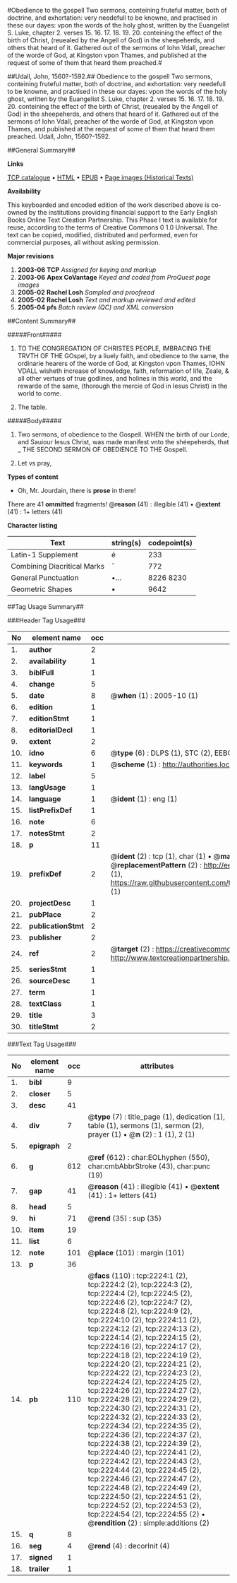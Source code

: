 #Obedience to the gospell Two sermons, conteining fruteful matter, both of doctrine, and exhortation: very needefull to be knowne, and practised in these our dayes: vpon the words of the holy ghost, written by the Euangelist S. Luke, chapter 2. verses 15. 16. 17. 18. 19. 20. conteining the effect of the birth of Christ, (reuealed by the Angell of God) in the sheepeherds, and others that heard of it. Gathered out of the sermons of Iohn Vdall, preacher of the worde of God, at Kingston vpon Thames, and published at the request of some of them that heard them preached.#

##Udall, John, 1560?-1592.##
Obedience to the gospell Two sermons, conteining fruteful matter, both of doctrine, and exhortation: very needefull to be knowne, and practised in these our dayes: vpon the words of the holy ghost, written by the Euangelist S. Luke, chapter 2. verses 15. 16. 17. 18. 19. 20. conteining the effect of the birth of Christ, (reuealed by the Angell of God) in the sheepeherds, and others that heard of it. Gathered out of the sermons of Iohn Vdall, preacher of the worde of God, at Kingston vpon Thames, and published at the request of some of them that heard them preached.
Udall, John, 1560?-1592.

##General Summary##

**Links**

[TCP catalogue](http://www.ota.ox.ac.uk/tcp/)  • 
[HTML](http://tei.it.ox.ac.uk/tcp/Texts-HTML/free/A14/A14187.html)  • 
[EPUB](http://tei.it.ox.ac.uk/tcp/Texts-EPUB/free/A14/A14187.epub) • 
[Page images (Historical Texts)](https://data.historicaltexts.jisc.ac.uk/view?pubId=eebo-99837877e&pageId=eebo-99837877e-2224-1)

**Availability**

This keyboarded and encoded edition of the
	       work described above is co-owned by the institutions
	       providing financial support to the Early English Books
	       Online Text Creation Partnership. This Phase I text is
	       available for reuse, according to the terms of Creative
	       Commons 0 1.0 Universal. The text can be copied,
	       modified, distributed and performed, even for
	       commercial purposes, all without asking permission.

**Major revisions**

1. __2003-06__ __TCP__ *Assigned for keying and markup*
1. __2003-06__ __Apex CoVantage__ *Keyed and coded from ProQuest page images*
1. __2005-02__ __Rachel Losh__ *Sampled and proofread*
1. __2005-02__ __Rachel Losh__ *Text and markup reviewed and edited*
1. __2005-04__ __pfs__ *Batch review (QC) and XML conversion*

##Content Summary##

#####Front#####

1. TO THE CONGREGATION OF CHRISTES PEOPLE, IMBRACING THE TRVTH OF THE GOspel, by a liuely faith, and obedience to the same, the ordinarie hearers of the worde of God, at Kingston vpon Thames, IOHN VDALL wisheth increase of knowledge, faith, reformation of life, Zeale, & all other vertues of true godlines, and holines in this world, and the rewarde of the same, (thorough the mercie of God in Iesus Christ) in the world to come.

1. The table.

#####Body#####

1. Two sermons, of obedience to the Gospell.
WHEN the birth of our Lorde, and Sauiour Iesus Christ, was made manifest vnto the shéepeherds, that 
    _ THE SECOND SERMON OF OBEDIENCE TO THE Gospell.

1. Let vs pray,

**Types of content**

  * Oh, Mr. Jourdain, there is **prose** in there!

There are 41 **ommitted** fragments! 
 @__reason__ (41) : illegible (41)  •  @__extent__ (41) : 1+ letters (41)

**Character listing**


|Text|string(s)|codepoint(s)|
|---|---|---|
|Latin-1 Supplement|é|233|
|Combining             Diacritical Marks|̄|772|
|General Punctuation|•…|8226 8230|
|Geometric Shapes|▪|9642|

##Tag Usage Summary##

###Header Tag Usage###

|No|element name|occ|attributes|
|---|---|---|---|
|1.|__author__|2||
|2.|__availability__|1||
|3.|__biblFull__|1||
|4.|__change__|5||
|5.|__date__|8| @__when__ (1) : 2005-10 (1)|
|6.|__edition__|1||
|7.|__editionStmt__|1||
|8.|__editorialDecl__|1||
|9.|__extent__|2||
|10.|__idno__|6| @__type__ (6) : DLPS (1), STC (2), EEBO-CITATION (1), PROQUEST (1), VID (1)|
|11.|__keywords__|1| @__scheme__ (1) : http://authorities.loc.gov/ (1)|
|12.|__label__|5||
|13.|__langUsage__|1||
|14.|__language__|1| @__ident__ (1) : eng (1)|
|15.|__listPrefixDef__|1||
|16.|__note__|6||
|17.|__notesStmt__|2||
|18.|__p__|11||
|19.|__prefixDef__|2| @__ident__ (2) : tcp (1), char (1)  •  @__matchPattern__ (2) : ([0-9\-]+):([0-9IVX]+) (1), (.+) (1)  •  @__replacementPattern__ (2) : http://eebo.chadwyck.com/downloadtiff?vid=$1&page=$2 (1), https://raw.githubusercontent.com/textcreationpartnership/Texts/master/tcpchars.xml#$1 (1)|
|20.|__projectDesc__|1||
|21.|__pubPlace__|2||
|22.|__publicationStmt__|2||
|23.|__publisher__|2||
|24.|__ref__|2| @__target__ (2) : https://creativecommons.org/publicdomain/zero/1.0/ (1), http://www.textcreationpartnership.org/docs/. (1)|
|25.|__seriesStmt__|1||
|26.|__sourceDesc__|1||
|27.|__term__|1||
|28.|__textClass__|1||
|29.|__title__|3||
|30.|__titleStmt__|2||


###Text Tag Usage###

|No|element name|occ|attributes|
|---|---|---|---|
|1.|__bibl__|9||
|2.|__closer__|5||
|3.|__desc__|41||
|4.|__div__|7| @__type__ (7) : title_page (1), dedication (1), table (1), sermons (1), sermon (2), prayer (1)  •  @__n__ (2) : 1 (1), 2 (1)|
|5.|__epigraph__|2||
|6.|__g__|612| @__ref__ (612) : char:EOLhyphen (550), char:cmbAbbrStroke (43), char:punc (19)|
|7.|__gap__|41| @__reason__ (41) : illegible (41)  •  @__extent__ (41) : 1+ letters (41)|
|8.|__head__|5||
|9.|__hi__|71| @__rend__ (35) : sup (35)|
|10.|__item__|19||
|11.|__list__|6||
|12.|__note__|101| @__place__ (101) : margin (101)|
|13.|__p__|36||
|14.|__pb__|110| @__facs__ (110) : tcp:2224:1 (2), tcp:2224:2 (2), tcp:2224:3 (2), tcp:2224:4 (2), tcp:2224:5 (2), tcp:2224:6 (2), tcp:2224:7 (2), tcp:2224:8 (2), tcp:2224:9 (2), tcp:2224:10 (2), tcp:2224:11 (2), tcp:2224:12 (2), tcp:2224:13 (2), tcp:2224:14 (2), tcp:2224:15 (2), tcp:2224:16 (2), tcp:2224:17 (2), tcp:2224:18 (2), tcp:2224:19 (2), tcp:2224:20 (2), tcp:2224:21 (2), tcp:2224:22 (2), tcp:2224:23 (2), tcp:2224:24 (2), tcp:2224:25 (2), tcp:2224:26 (2), tcp:2224:27 (2), tcp:2224:28 (2), tcp:2224:29 (2), tcp:2224:30 (2), tcp:2224:31 (2), tcp:2224:32 (2), tcp:2224:33 (2), tcp:2224:34 (2), tcp:2224:35 (2), tcp:2224:36 (2), tcp:2224:37 (2), tcp:2224:38 (2), tcp:2224:39 (2), tcp:2224:40 (2), tcp:2224:41 (2), tcp:2224:42 (2), tcp:2224:43 (2), tcp:2224:44 (2), tcp:2224:45 (2), tcp:2224:46 (2), tcp:2224:47 (2), tcp:2224:48 (2), tcp:2224:49 (2), tcp:2224:50 (2), tcp:2224:51 (2), tcp:2224:52 (2), tcp:2224:53 (2), tcp:2224:54 (2), tcp:2224:55 (2)  •  @__rendition__ (2) : simple:additions (2)|
|15.|__q__|8||
|16.|__seg__|4| @__rend__ (4) : decorInit (4)|
|17.|__signed__|1||
|18.|__trailer__|1||
